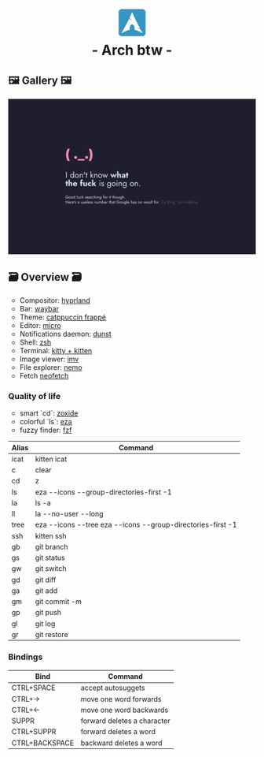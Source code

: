 <h1 align="center">
    <img src=".github/arch.png" width=64>
    <br>- Arch btw -</br>
</h1>

## 🖼️ Gallery 🖼️

<img src=".github/wallpaper.png">

## 🗃️ Overview 🗃️

<ul style="list-style-type:circle;">
    <li>Compositor: <a href="https://hyprland.org/">hyprland</a></li>
    <li>Bar: <a href="https://github.com/Alexays/Waybar">waybar</a></li>
    <li>Theme: <a href="https://catppuccin.com/palette/">catppuccin frappé</a></li>
    <li>Editor: <a href="https://micro-editor.github.io/">micro</a></li>
    <li>Notifications daemon: <a href="https://github.com/dunst-project/dunst">dunst</a></li>
    <li>Shell: <a href="https://www.zsh.org/">zsh</a></li>
    <li>Terminal: <a href="https://sw.kovidgoyal.net/kitty/">kitty + kitten</a></li>
    <li>Image viewer: <a href="https://archlinux.org/packages/extra/x86_64/imv/">imv</a></li>
    <li>File explorer: <a href="https://github.com/linuxmint/nemo">nemo</a></li>
    <li>Fetch <a href="https://github.com/linuxmint/nemo">neofetch</a></li>
</ul>

### Quality of life
<ul style="list-style-type:circle;">
    <li>smart `cd`: <a href="https://github.com/ajeetdsouza/zoxide">zoxide</a></li>
    <li>colorful `ls`: <a href="https://github.com/eza-community/eza">eza</a></li>
    <li>fuzzy finder: <a href="https://github.com/junegunn/fzf">fzf</a></li>
</ul>


| Alias           | Command                                  |
|-----------------|------------------------------------------|
| icat            | kitten icat                              |
| c               | clear                                    |
| cd              | z                                        |
| ls              | eza --icons --group-directories-first -1 |
| la              | ls -a                                    |
| ll              | la --no-user --long                      |
| tree            | eza --icons --tree eza --icons --group-directories-first -1 |
| ssh             | kitten ssh                               |
| gb              | git branch                               |
| gs              | git status                               |
| gw              | git switch                               |
| gd              | git diff                                 |
| ga              | git add                                  |
| gm              | git commit -m                            |
| gp              | git push                                 |
| gl              | git log                                  |
| gr              | git restore                              |


### Bindings

| Bind            | Command                                  |
|-----------------|------------------------------------------|
| CTRL+SPACE      | accept autosuggets                       |
| CTRL+->        | move one word forwards                   |
| CTRL+<-        | move one word backwards                  |
| SUPPR           | forward deletes a character              |
| CTRL+SUPPR      | forward deletes a word                   |
| CTRL+BACKSPACE  | backward deletes a word                  |